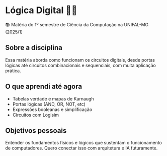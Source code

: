 # Lógica Digital 🧠🔌

📚 Matéria do 1º semestre de Ciência da Computação na UNIFAL-MG (2025/1)

## Sobre a disciplina
Essa matéria aborda como funcionam os circuitos digitais, desde portas lógicas até circuitos combinacionais e sequenciais, com muita aplicação prática.

## O que aprendi até agora
- Tabelas verdade e mapas de Karnaugh
- Portas lógicas (AND, OR, NOT, etc)
- Expressões booleanas e simplificação
- Circuitos com Logisim

## Objetivos pessoais
Entender os fundamentos físicos e lógicos que sustentam o funcionamento de computadores. Quero conectar isso com arquitetura e IA futuramente.
